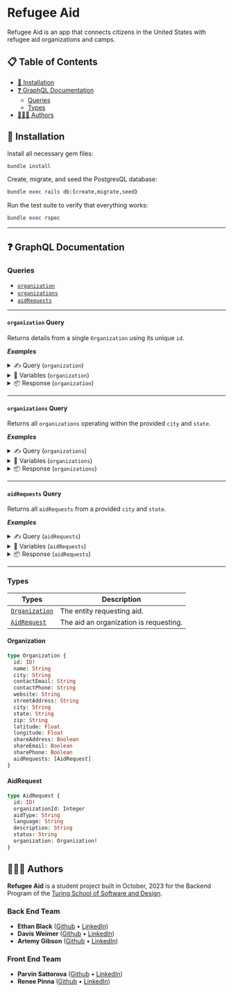 # Refugee Aid

Refugee Aid is an app that connects citizens in the United States with refugee aid organizations and camps.

## :clipboard: Table of Contents
- [:hammer: Installation](#hammer-installation)
- [:question: GraphQL Documentation](#question-graphql-documentation)
  - [Queries](#queries)
  - [Types](#types)
- [:people_holding_hands: Authors](#people_holding_hands-authors)

## :hammer: Installation

Install all necessary gem files:
```ruby
bundle install
```

Create, migrate, and seed the PostgresQL database:
```ruby
bundle exec rails db:{create,migrate,seed}
```

Run the test suite to verify that everything works:
```ruby
bundle exec rspec
```

---

## :question: GraphQL Documentation

### Queries
- [`organization`](#organization-query)
- [`organizations`](#organizations-query)
- [`aidRequests`](#aidrequests-query)

---
#### `organization` Query

Returns details from a single `Organization` using its unique `id`.

***Examples***

<details>
<summary>
✍️ Query (<code>organization</code>)
</summary>
  
```graphql
query ($id: ID!) {
  organization(id: $id) {
    id
    name
    contactPhone
    contactEmail
    streetAddress
    website
    city
    state
    zip
    latitude
    longitude
    shareAddress
    sharePhone
    shareEmail
    aidRequests {
      id
      organizationId
      aidType
      language
      description
      status
    }
  }
}
```
</details>

<details>
<summary>
🧩 Variables (<code>organization</code>)
</summary>
  
```json
{
  "id": 2
}
```
</details>

<details>
<summary>
📦 Response (<code>organization</code>)
</summary>

```json
{
  "data": {
    "organization": {
      "id": "2",
      "name": "Dream Safe Haven",
      "contactPhone": "1-676-635-1273",
      "contactEmail": "breann.erdman@watsica-durgan.example",
      "streetAddress": "85946 Miller Burg",
      "website": "http://heaney.test/almeta",
      "city": "Philadelphia",
      "state": "PA",
      "zip": "07501-9726",
      "latitude": 40.16353072947562,
      "longitude": -75.29320837398994,
      "shareAddress": true,
      "sharePhone": true,
      "shareEmail": true,
      "aidRequests": [
        {
          "id": "393",
          "organizationId": 2,
          "aidType": "language",
          "language": "Javanese",
          "description": "Dolorem vero maxime quisquam.",
          "status": "pending"
        },
        {
          "id": "891",
          "organizationId": 2,
          "aidType": "legal",
          "language": "Tagalog",
          "description": "Quo et voluptas amet.",
          "status": "active"
        },
        {
          "id": "1006",
          "organizationId": 2,
          "aidType": "language",
          "language": "Romanian",
          "description": "Ea ut qui quos.",
          "status": "active"
        },
        {
          "id": "2350",
          "organizationId": 2,
          "aidType": "medical",
          "language": "Tagalog",
          "description": "Molestiae cumque quisquam quis.",
          "status": "active"
        }
      ]
    }
  }
}

```
</details>

-----

#### `organizations` Query

Returns all `organizations` operating within the provided `city` and `state`.

***Examples***

<details>
<summary>
✍️ Query (<code>organizations</code>)
</summary>
  
```graphql
query ($city: String!, $state: String!) {
  organizations(city: $city, state: $state) {
    id
    name
    city
    state
    website
    aidRequests {
      id
      aidType
      language
      description
      status
    }
  }
}
```
</details>

<details>
<summary>
🧩 Variables (<code>organizations</code>)
</summary>
  
```json
{
  "city": "Denver",
  "state": "CO"
}
```
</details>

<details>
<summary>
📦 Response (<code>organizations</code>)
</summary>

```json
{
  "data": {
    "organizations": [
      {
        "id": "63",
        "name": "Emerald Oasis Shelter",
        "city": "Denver",
        "state": "CO",
        "website": "http://kub-larkin.test/ramon",
        "aidRequests": [
          {
            "id": "2181",
            "aidType": "other",
            "language": "Hindi",
            "description": "Labore dignissimos deleniti nam.",
            "status": "pending"
          }
        ]
      },
      {
        "id": "97",
        "name": "Life Renewal Refuge",
        "city": "Denver",
        "state": "CO",
        "website": "http://stroman-paucek.example/claudette",
        "aidRequests": [
          {
            "id": "281",
            "aidType": "other",
            "language": "Romanian",
            "description": "Culpa voluptas dolor accusantium.",
            "status": "pending"
          },
          {
            "id": "1333",
            "aidType": "legal",
            "language": "Marathi",
            "description": "Voluptatibus et consequatur laudantium.",
            "status": "active"
          },
          {
            "id": "1527",
            "aidType": "legal",
            "language": "Tagalog",
            "description": "Eos earum nihil commodi.",
            "status": "fulfilled"
          },
          {
            "id": "2993",
            "aidType": "language",
            "language": "Arabic",
            "description": "Modi dolores enim molestiae.",
            "status": "fulfilled"
          }
        ]
      },
      ...
    ]
  }
}

```
</details>

-----

#### `aidRequests` Query

Returns all `aidRequests` from a provided `city` and `state`.

***Examples***

<details>
<summary>
✍️ Query (<code>aidRequests</code>)
</summary>
  
```graphql
query ($city: String!, $state: String!) {
  aidRequests(city: $city, state: $state) {
    id
    aidType
    language
    description
    status
    organization {
      name
      city
      state
    }
  }
}
```
</details>

<details>
<summary>
🧩 Variables (<code>aidRequests</code>)
</summary>
  
```json
{
  "city": "Denver",
  "state": "CO"
}
```
</details>

<details>
<summary>
📦 Response (<code>aidRequests</code>)
</summary>

```json
{
  "data": {
    "aidRequests": [
      {
        "id": "2181",
        "aidType": "other",
        "language": "Hindi",
        "description": "Labore dignissimos deleniti nam.",
        "status": "pending",
        "organization": {
          "name": "Emerald Oasis Shelter",
          "city": "Denver",
          "state": "CO"
        }
      },
      {
        "id": "281",
        "aidType": "other",
        "language": "Romanian",
        "description": "Culpa voluptas dolor accusantium.",
        "status": "pending",
        "organization": {
          "name": "Life Renewal Refuge",
          "city": "Denver",
          "state": "CO"
        }
      },
      {
        "id": "1333",
        "aidType": "legal",
        "language": "Marathi",
        "description": "Voluptatibus et consequatur laudantium.",
        "status": "active",
        "organization": {
          "name": "Life Renewal Refuge",
          "city": "Denver",
          "state": "CO"
        }
      },
      ...
    ]
  }
}

```
</details>

-----

### Types

| Types | Description |
| --- | ---|
| [`Organization`](#organization) | The entity requesting aid. |
| [`AidRequest`](#aidrequest) | The aid an organization is requesting. |

#### Organization

```graphql
type Organization {
  id: ID!
  name: String
  city: String
  contactEmail: String
  contactPhone: String
  website: String
  streetAddress: String
  city: String
  state: String
  zip: String
  latitude: Float
  longitude: Float
  shareAddress: Boolean
  shareEmail: Boolean
  sharePhone: Boolean
  aidRequests: [AidRequest]
}
```

#### AidRequest

```graphql
type AidRequest {
  id: ID!
  organizationId: Integer
  aidType: String
  language: String
  description: String
  status: String
  organization: Organization!
}
```


## :people_holding_hands: Authors

**Refugee Aid** is a student project built in October, 2023 for the Backend Program of the [Turing School of Software and Design](https://turing.edu/).

### Back End Team
- **Ethan Black** ([Github](https://github.com/ethanrossblack) • [LinkedIn](https://www.linkedin.com/in/ethanrossblack/))
- **Davis Weimer** ([Github]() • [LinkedIn]())
- **Artemy Gibson** ([Github]() • [LinkedIn]())

### Front End Team
- **Parvin Sattorova** ([Github]() • [LinkedIn]())
- **Renee Pinna** ([Github]() • [LinkedIn]())
